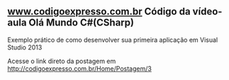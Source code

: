 www.codigoexpresso.com.br
﻿Código da vídeo-aula Olá Mundo C#(CSharp)
---
Exemplo prático de como desenvolver sua primeira aplicação em Visual Studio 2013

Acesse o link direto da postagem em http://codigoexpresso.com.br/Home/Postagem/3



